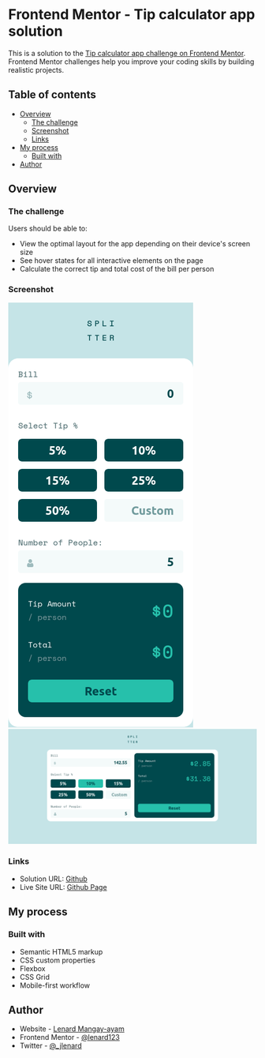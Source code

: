 # Frontend Mentor - Tip calculator app solution

This is a solution to the [Tip calculator app challenge on Frontend Mentor](https://www.frontendmentor.io/challenges/tip-calculator-app-ugJNGbJUX). Frontend Mentor challenges help you improve your coding skills by building realistic projects.

## Table of contents

- [Overview](#overview)
  - [The challenge](#the-challenge)
  - [Screenshot](#screenshot)
  - [Links](#links)
- [My process](#my-process)
  - [Built with](#built-with)
- [Author](#author)

## Overview

### The challenge

Users should be able to:

- View the optimal layout for the app depending on their device's screen size
- See hover states for all interactive elements on the page
- Calculate the correct tip and total cost of the bill per person

### Screenshot

![Screenshot of solution for mobile device](./design/solution-mobile.png)
![Screenshot of solution for desktop device](./design/solution-desktop.png)

### Links

- Solution URL: [Github](https://github.com/lenard123/frontend-mentor/tree/master/2.%20Tip%20Calculator%20App)
- Live Site URL: [Github Page](https://lenard123.github.io/frontend-mentor/2.%20Tip%20Calculator%20App/)

## My process

### Built with

- Semantic HTML5 markup
- CSS custom properties
- Flexbox
- CSS Grid
- Mobile-first workflow

## Author

- Website - [Lenard Mangay-ayam](https://lenard123.github.io)
- Frontend Mentor - [@lenard123](https://www.frontendmentor.io/profile/lenard123)
- Twitter - [@_jlenard](https://www.twitter.com/_jlenard)
